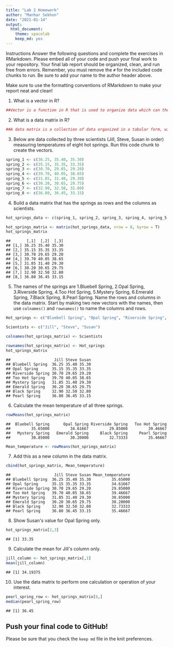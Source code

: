 ```yaml
---
title: "Lab 2 Homework"
author: "Manhar Sekhon"
date: "2021-01-14"
output:
  html_document: 
    theme: spacelab
    keep_md: yes
---
```


 Instructions
Answer the following questions and complete the exercises in RMarkdown. Please embed all of your code and push your final work to your repository. Your final lab report should be organized, clean, and run free from errors. Remember, you must remove the `#` for the included code chunks to run. Be sure to add your name to the author header above.  

Make sure to use the formatting conventions of RMarkdown to make your report neat and clean!  

1. What is a vector in R?  

```r
##Vector is a function in R that is used to organize data which can then be used in many ways by the programmers. 
```

2. What is a data matrix in R?  

```r
##A data matrix is a collection of data organized in a tabular form, with rows and columns. These are compiled using vectors.
```

3. Below are data collected by three scientists (Jill, Steve, Susan in order) measuring temperatures of eight hot springs. Run this code chunk to create the vectors.  

```r
spring_1 <- c(36.25, 35.40, 35.30)
spring_2 <- c(35.15, 35.35, 33.35)
spring_3 <- c(30.70, 29.65, 29.20)
spring_4 <- c(39.70, 40.05, 38.65)
spring_5 <- c(31.85, 31.40, 29.30)
spring_6 <- c(30.20, 30.65, 29.75)
spring_7 <- c(32.90, 32.50, 32.80)
spring_8 <- c(36.80, 36.45, 33.15)
```

4. Build a data matrix that has the springs as rows and the columns as scientists.  

```r
hot_springs_data <- c(spring_1, spring_2, spring_3, spring_4, spring_5, spring_6, spring_7, spring_8)

hot_springs_matrix <- matrix(hot_springs_data, nrow = 8, byrow = T)
hot_springs_matrix
```

```
##       [,1]  [,2]  [,3]
## [1,] 36.25 35.40 35.30
## [2,] 35.15 35.35 33.35
## [3,] 30.70 29.65 29.20
## [4,] 39.70 40.05 38.65
## [5,] 31.85 31.40 29.30
## [6,] 30.20 30.65 29.75
## [7,] 32.90 32.50 32.80
## [8,] 36.80 36.45 33.15
```

5. The names of the springs are 1.Bluebell Spring, 2.Opal Spring, 3.Riverside Spring, 4.Too Hot Spring, 5.Mystery Spring, 6.Emerald Spring, 7.Black Spring, 8.Pearl Spring. Name the rows and columns in the data matrix. Start by making two new vectors with the names, then use `colnames()` and `rownames()` to name the columns and rows.

```r
Hot_springs <- c("Bluebell Spring", "Opal Spring", "Riverside Spring", "Too Hot Spring", "Mystery Spring", "Emerald Spring", "Black Spring", "Pearl Spring")

Scientists <- c("Jill", "Steve", "Susan")
```


```r
colnames(hot_springs_matrix) <- Scientists
```


```r
rownames(hot_springs_matrix) <- Hot_springs
hot_springs_matrix
```

```
##                   Jill Steve Susan
## Bluebell Spring  36.25 35.40 35.30
## Opal Spring      35.15 35.35 33.35
## Riverside Spring 30.70 29.65 29.20
## Too Hot Spring   39.70 40.05 38.65
## Mystery Spring   31.85 31.40 29.30
## Emerald Spring   30.20 30.65 29.75
## Black Spring     32.90 32.50 32.80
## Pearl Spring     36.80 36.45 33.15
```

6. Calculate the mean temperature of all three springs.

```r
rowMeans(hot_springs_matrix)
```

```
##  Bluebell Spring      Opal Spring Riverside Spring   Too Hot Spring 
##         35.65000         34.61667         29.85000         39.46667 
##   Mystery Spring   Emerald Spring     Black Spring     Pearl Spring 
##         30.85000         30.20000         32.73333         35.46667
```

```r
Mean_temperature <- rowMeans(hot_springs_matrix)
```

7. Add this as a new column in the data matrix.  

```r
cbind(hot_springs_matrix, Mean_temperature)
```

```
##                   Jill Steve Susan Mean_temperature
## Bluebell Spring  36.25 35.40 35.30         35.65000
## Opal Spring      35.15 35.35 33.35         34.61667
## Riverside Spring 30.70 29.65 29.20         29.85000
## Too Hot Spring   39.70 40.05 38.65         39.46667
## Mystery Spring   31.85 31.40 29.30         30.85000
## Emerald Spring   30.20 30.65 29.75         30.20000
## Black Spring     32.90 32.50 32.80         32.73333
## Pearl Spring     36.80 36.45 33.15         35.46667
```

8. Show Susan's value for Opal Spring only.

```r
hot_springs_matrix[2,3]
```

```
## [1] 33.35
```

9. Calculate the mean for Jill's column only.  

```r
jill_column <- hot_springs_matrix[,1]
mean(jill_column)
```

```
## [1] 34.19375
```

10. Use the data matrix to perform one calculation or operation of your interest.

```r
pearl_spring_row <- hot_springs_matrix[8,]
median(pearl_spring_row)
```

```
## [1] 36.45
```

## Push your final code to GitHub!
Please be sure that you check the `keep md` file in the knit preferences.  
